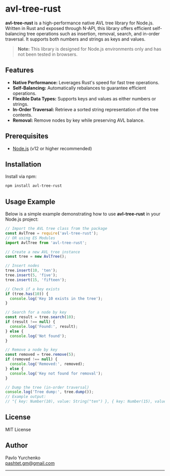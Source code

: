 # avl-tree-rust

**avl-tree-rust** is a high-performance native AVL tree library for Node.js. Written in Rust and exposed through N-API, this library offers efficient self-balancing tree operations such as insertion, removal, search, and in-order traversal. It supports both numbers and strings as keys and values.

> **Note:** This library is designed for Node.js environments only and has not been tested in browsers.

## Features

- **Native Performance:** Leverages Rust's speed for fast tree operations.
- **Self-Balancing:** Automatically rebalances to guarantee efficient operations.
- **Flexible Data Types:** Supports keys and values as either numbers or strings.
- **In-Order Traversal:** Retrieve a sorted string representation of the tree contents.
- **Removal:** Remove nodes by key while preserving AVL balance.

## Prerequisites

- [Node.js](https://nodejs.org/) (v12 or higher recommended)

## Installation

Install via npm:

```bash
npm install avl-tree-rust
```

## Usage Example

Below is a simple example demonstrating how to use **avl-tree-rust** in your Node.js project:

```js
// Import the AVL tree class from the package
const AvlTree = require('avl-tree-rust');
// OR using ES Modules
import AvlTree from 'avl-tree-rust';

// Create a new AVL tree instance
const tree = new AvlTree();

// Insert nodes
tree.insert(10, 'ten');
tree.insert(5, 'five');
tree.insert(15, 'fifteen');

// Check if a key exists
if (tree.has(10)) {
  console.log('Key 10 exists in the tree');
}

// Search for a node by key
const result = tree.search(10);
if (result !== null) {
  console.log('Found:', result);
} else {
  console.log('Not found');
}

// Remove a node by key
const removed = tree.remove(5);
if (removed !== null) {
  console.log('Removed:', removed);
} else {
  console.log('Key not found for removal');
}

// Dump the tree (in-order traversal)
console.log('Tree dump:', tree.dump());
// Example output:
// "{ key: Number(10), value: String("ten") }, { key: Number(15), value: String("fifteen") }"
```

## License

MIT License

## Author

Pavlo Yurchenko  
[pashtet.gm@gmail.com](mailto:pashtet.gm@gmail.com)

---
